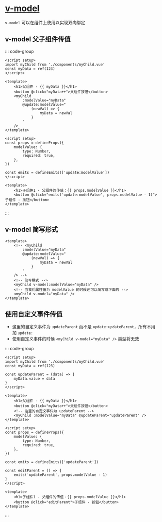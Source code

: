# [v-model](https://cn.vuejs.org/guide/components/v-model.html)
`v-model` 可以在组件上使用以实现双向绑定

## v-model 父子组件传值
::: code-group

```vue [父组件]
<script setup>
import myChild from './components/myChild.vue'
const myData = ref(123)
</script>

<template>
	<h1>父组件 - {{ myData }}</h1>
	<button @click="myData++">父组件按钮</button>
	<myChild
		:modelValue="myData"
		@update:modelValue="
			(newVal) => {
				myData = newVal
			}
		"
	/>
</template>
```

```vue [子组件]
<script setup>
const props = defineProps({
	modelValue: {
		type: Number,
		required: true,
	},
})

const emits = defineEmits(['update:modelValue'])
</script>

<template>
	<h1>子组件1 - 父组件的传值：{{ props.modelValue }}</h1>
	<button @click="emits('update:modelValue', props.modelValue - 1)">子组件 - 按钮</button>
</template>
```

:::

## v-model 简写形式
```vue
<template>
	<!-- <myChild
		:modelValue="myData"
		@update:modelValue="
			(newVal) => {
				myData = newVal
			}
		"
	/> -->
    <!-- 简写模式 -->
    <myChild v-model:modelValue="myData" />
    <!-- 当我们属性值为 modelValue 的时候还可以简写成下面的 -->
    <myChild v-model="myData" />
</template>
```

## 使用自定义事件传值
- 这里的自定义事件为 `updateParent` 而不是 `update:updateParent`，所有不用加 `update:`
- 使用自定义事件的时候 `<myChild v-model="myData" />` 类型将无效

::: code-group

```vue [父组件]
<script setup>
import myChild from './components/myChild.vue'
const myData = ref(123)

const updateParent = (data) => {
	myData.value = data
}
</script>

<template>
	<h1>父组件 - {{ myData }}</h1>
	<button @click="myData++">父组件按钮</button>
    <!-- 这里的自定义事件为 updateParent -->
	<myChild :modelValue="myData" @updateParent="updateParent" />
</template>
```

```vue [子组件]
<script setup>
const props = defineProps({
	modelValue: {
		type: Number,
		required: true,
	},
})

const emits = defineEmits(['updateParent'])

const editParent = () => {
	emits('updateParent', props.modelValue - 1)
}
</script>

<template>
	<h1>子组件1 - 父组件的传值：{{ props.modelValue }}</h1>
	<button @click="editParent">子组件 - 按钮</button>
</template>

```

:::